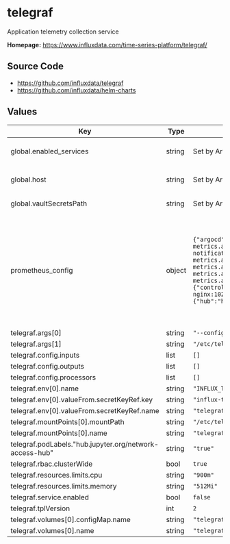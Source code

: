 # telegraf

Application telemetry collection service

**Homepage:** <https://www.influxdata.com/time-series-platform/telegraf/>

## Source Code

* <https://github.com/influxdata/telegraf>
* <https://github.com/influxdata/helm-charts>

## Values

| Key | Type | Default | Description |
|-----|------|---------|-------------|
| global.enabled_services | string | Set by Argo CD | services enabled in this RSP instance |
| global.host | string | Set by Argo CD | Host name for instance identification |
| global.vaultSecretsPath | string | Set by Argo CD | Base path for Vault secrets |
| prometheus_config | object | `{"argocd":{"application_controller":"http://argocd-application-controller-metrics.argocd.svc:8082/metrics","notifications_controller":"http://argocd-notifications-controller-metrics.argocd.svc:9001/metrics","redis":"http://argocd-redis-metrics.argocd.svc:9121/metrics","repo_server":"http://argocd-repo-server-metrics.argocd.svc:8084/metrics","server":"http://argocd-server-metrics.argocd.svc:8083/metrics"},"ingress-nginx":{"controller":"http://ingress-nginx-controller-metrics.ingress-nginx:10254/metrics"},"nublado2":{"hub":"http://hub.nublado2:8081/metrics"}}` | Use prometheus_config to specify all the services in the RSP that expose prometheus endpoints.  A better option, eventually, will be to use telegraf-operator and capture these as pod annotations. |
| telegraf.args[0] | string | `"--config"` |  |
| telegraf.args[1] | string | `"/etc/telegraf-generated/telegraf-generated.conf"` |  |
| telegraf.config.inputs | list | `[]` |  |
| telegraf.config.outputs | list | `[]` |  |
| telegraf.config.processors | list | `[]` |  |
| telegraf.env[0].name | string | `"INFLUX_TOKEN"` |  |
| telegraf.env[0].valueFrom.secretKeyRef.key | string | `"influx-token"` |  |
| telegraf.env[0].valueFrom.secretKeyRef.name | string | `"telegraf"` |  |
| telegraf.mountPoints[0].mountPath | string | `"/etc/telegraf-generated"` |  |
| telegraf.mountPoints[0].name | string | `"telegraf-generated-config"` |  |
| telegraf.podLabels."hub.jupyter.org/network-access-hub" | string | `"true"` |  |
| telegraf.rbac.clusterWide | bool | `true` |  |
| telegraf.resources.limits.cpu | string | `"900m"` |  |
| telegraf.resources.limits.memory | string | `"512Mi"` |  |
| telegraf.service.enabled | bool | `false` |  |
| telegraf.tplVersion | int | `2` |  |
| telegraf.volumes[0].configMap.name | string | `"telegraf-generated-config"` |  |
| telegraf.volumes[0].name | string | `"telegraf-generated-config"` |  |
